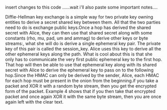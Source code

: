 insert changes to this code ......wait i'll also paste some important notes....

Diffie-Hellman key exchange is a simple way for two private key owning entities to derive a secret shared key between them. All that the two parties need to do is exchange public keys.Once a hop has derived the shared secret with Alice, they can then use that shared secret along with some constants (rho, mu, pad, um and ammag) to derive other keys or byte streams:, what she will do is derive a single ephemeral key pair. The private key of this pair is called the session_key. Alice uses this key to derive all the other ephemeral keys along the path. What is cool about this is that she only has to communicate the very first public ephemeral key to the first hop. That hop will then be able to use that ephemeral key along with its shared secret with Alice to derive the ephemeral key to pass on to the following hop.Since the HMAC can only be derived by the sender, Alice, each HMAC for each hop must be present in the onion from the beginning.if you take a packet and XOR it with a random byte stream, then you get the encrypted form of the packet. Example 4 shows that if you then take that encrypted packet and once again XOR it with the same byte stream, then you are once again left with the clear text.

